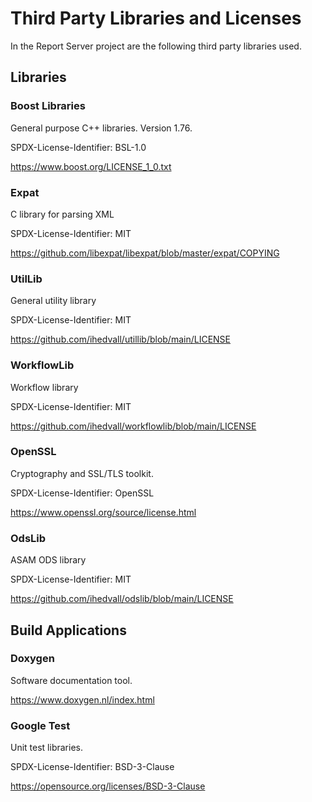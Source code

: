 # Third Party Libraries and Licenses
In the Report Server project are the following third party libraries used.

## Libraries

### Boost Libraries

General purpose C++ libraries. Version 1.76.

SPDX-License-Identifier: BSL-1.0 

https://www.boost.org/LICENSE_1_0.txt

### Expat

C library for parsing XML

SPDX-License-Identifier: MIT

https://github.com/libexpat/libexpat/blob/master/expat/COPYING

### UtilLib

General utility library

SPDX-License-Identifier: MIT

https://github.com/ihedvall/utillib/blob/main/LICENSE

### WorkflowLib

Workflow library

SPDX-License-Identifier: MIT

https://github.com/ihedvall/workflowlib/blob/main/LICENSE


### OpenSSL

Cryptography and SSL/TLS toolkit.

SPDX-License-Identifier: OpenSSL

https://www.openssl.org/source/license.html

### OdsLib

ASAM ODS library

SPDX-License-Identifier: MIT

https://github.com/ihedvall/odslib/blob/main/LICENSE

## Build Applications

### Doxygen

Software documentation tool.

https://www.doxygen.nl/index.html

### Google Test

Unit test libraries.

SPDX-License-Identifier: BSD-3-Clause

https://opensource.org/licenses/BSD-3-Clause



